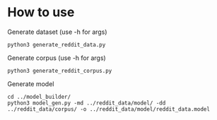 # How to use

Generate dataset
(use -h for args)
```
python3 generate_reddit_data.py
```

Generate corpus
(use -h for args)
```
python3 generate_reddit_corpus.py
```

Generate model
```
cd ../model_builder/
python3 model_gen.py -md ../reddit_data/model/ -dd ../reddit_data/corpus/ -o ../reddit_data/model/reddit_data.model
```
